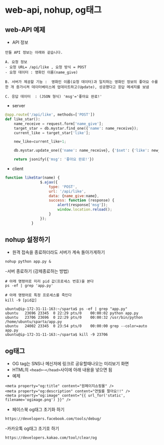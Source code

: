 # web-api, nohup, og태그

## web-API 예제
- API 정보
```
만들 API 정보는 아래와 같습니다.
 
A. 요청 정보
- 요청 URL= /api/like , 요청 방식 = POST
- 요청 데이터 : 영화인 이름(name_give)

B. 서버가 제공할 기능 :  영화인 이름(요청 데이터)과 일치하는 영화인 정보의 좋아요 수를 한 개 증가시켜 데이터베이스에 업데이트하고(Update), 성공했다고 응답 메세지를 보냄 

C. 응답 데이터  : (JSON 형식) 'msg'='좋아요 완료!'
```
- server
```python
@app.route('/api/like', methods=['POST'])
def like_star():
    name_receive = request.form['name_give'];
    target_star = db.mystar.find_one({'name': name_receive});
    current_like = target_star['like'];

    new_like=current_like+1;

    db.mystar.update_one({'name': name_receive}, {'$set': {'like': new_like}})

    return jsonify({'msg': '좋아요 완료!'})
```
- client
```javascript
function likeStar(name) {
                $.ajax({
                    type: 'POST',
                    url: '/api/like',
                    data: {name_give:name},
                    success: function (response) {
                        alert(response['msg']);
                        window.location.reload();
                    }
                });
            }
```

## nohup 설정하기
- 원격 접속을 종료하더라도 서버가 계속 돌아가게하기
```shell
nohup python app.py &
```
-서버 종료하기 (강제종료하는 방법)
```shell
# 아래 명령어로 미리 pid 값(프로세스 번호)을 본다
ps -ef | grep 'app.py'

# 아래 명령어로 특정 프로세스를 죽인다
kill -9 [pid값]
```
```shell
ubuntu@ip-172-31-11-163:~/sparta$ ps -ef | grep "app.py"
ubuntu   23696 23345  0 22:29 pts/0    00:00:02 python app.py
ubuntu   23706 23696  0 22:29 pts/0    00:00:32 /usr/bin/python /home/ubuntu/sparta/app.py
ubuntu   24002 23345  0 23:54 pts/0    00:00:00 grep --color=auto app.py
ubuntu@ip-172-31-11-163:~/sparta$ kill -9 23706
```

## og태그
- OG tag는 SNS나 메신저에 링크르 공유할때나오는 미리보기 화면
- HTML의 `<head>~</head>`사이에 아래 내용을 넣으면 됨
- 예제
```
<meta property="og:title" content="원페이지쇼핑몰" />
<meta property="og:description" content="연필를 팔아요!!" />
<meta property="og:image" content="{{ url_for('static', filename='ogimage.png') }}" />
```
- 페이스북 og태그 초기화 하기
```
https://developers.facebook.com/tools/debug/
```
-카카오톡 og태그 초기호 하기
```
https://developers.kakao.com/tool/clear/og
```
